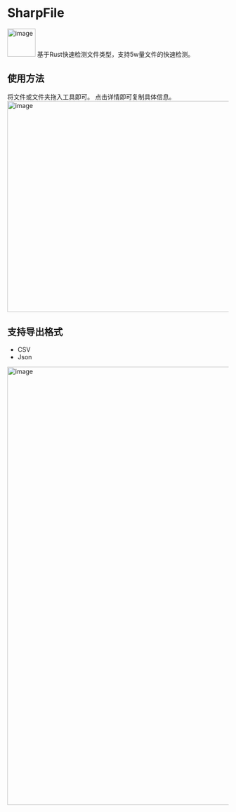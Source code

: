 # SharpFile
<img width="64" height="64" alt="image" src="https://github.com/user-attachments/assets/a73ef5ca-1cec-4a70-9431-640c91e8b17f" />
基于Rust快速检测文件类型，支持5w量文件的快速检测。

## 使用方法
将文件或文件夹拖入工具即可。
点击详情即可复制具体信息。
<img width="1255" height="481" alt="image" src="https://github.com/user-attachments/assets/cf75a37d-97fe-4148-914f-a375c1e9a249" />


## 支持导出格式
- CSV
- Json
<img width="1281" height="999" alt="image" src="https://github.com/user-attachments/assets/8c81b223-649f-425e-bf32-ac428fd1e610" />
